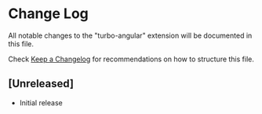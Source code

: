 # Change Log
All notable changes to the "turbo-angular" extension will be documented in this file.

Check [Keep a Changelog](http://keepachangelog.com/) for recommendations on how to structure this file.

## [Unreleased]
- Initial release